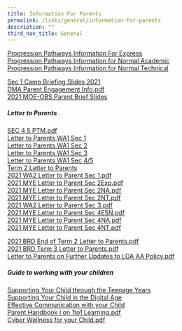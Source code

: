 ```yaml
---
title: Information For Parents
permalink: /links/general/information-for-parents
description: ""
third_nav_title: General
---
```

[Progression Pathways Information For Express](/files/Progression%20Pathways%20Broadrick%20Info%20Express.pdf) <br>
[Progression Pathways Information for Normal Academic](/files/Progression%20Pathways%20Broadrick%20Info%20Normal%20Acad.pdf) <br>
[Progression Pathways Information for Normal Technical](/files/Progression%20Pathways%20Broadrick%20Info%20Normal%20Tech.pdf)

[Sec 1 Camp Briefing Slides 2021](/files/Sec%201%20OALC%20Briefing%20Slides%2021%20April_Website.pdf) <br>
[DMA Parent Engagement Info.pdf](/files/DMA%20Parent%20Engagement%20Slides_20%20Apr_For%20Website.pdf) <br>
[2021 MOE-OBS Parent Brief Slides](/files/2021%20MOE-OBS%20Parent%20Brief%20Slides_for%20upload.pdf)

##### Letter to Parents
[SEC 4 5 PTM.pdf](/files/SEC%204%205%20PTM.pdf) <br>
[Letter to Parents WA1 Sec 1](/files/Letter_to_Parents_2021_WA1_Sec1.pdf) <br>
[Letter to Parents WA1 Sec 2](/files/Letter_to_Parents_2021_WA1_Sec2.pdf) <br>
[Letter to Parents WA1 Sec 3](/files/Letter_to_Parents_2021_WA1_Sec3.pdf) <br>
[Letter to Parents WA1 Sec 4/5](/files/Letter_to_Parents_2021_WA1_Sec4_Sec5.pdf) <br>
[Term 2 Letter to Parents](/files/2021%20BRD%20Term%202%20Letter%20to%20Parents_cleared.pdf) <br>
[2021 WA2 Letter to Parent Sec 1.pdf](/files/2021%20WA2%20Letter%20to%20Parent%20Sec%201.pdf) <br>
[2021 MYE Letter to Parent Sec 2Exp.pdf](/files/2021%20MYE%20Letter%20to%20Parent%20Sec%202Exp.pdf) <br>
[2021 MYE Letter to Parent Sec 2NA.pdf](/files/2021%20MYE%20Letter%20to%20Parent%20Sec%202NA.pdf) <br>
[2021 MYE Letter to Parent Sec 2NT.pdf](/files/2021%20MYE%20Letter%20to%20Parent%20Sec%202NT.pdf) <br>
[2021 WA2 Letter to Parent Sec 3.pdf](/files/2021%20WA2%20Letter%20to%20Parent%20Sec%203.pdf) <br>
[2021 MYE Letter to Parent Sec 4E5N.pdf](/files/2021%20MYE%20Letter%20to%20Parent%20Sec%204E5N.pdf) <br>
[2021 MYE Letter to Parent Sec 4NA.pdf](/files/2021%20MYE%20Letter%20to%20Parent%20Sec%204NA.pdf) <br>
[2021 MYE Letter to Parent Sec 4NT.pdf](/files/2021%20MYE%20Letter%20to%20Parent%20Sec%204NT.pdf)

[2021 BRD End of Term 2 Letter to Parents.pdf](/files/2021%20BRD%20End%20of%20Term%202%20Letter%20to%20Parents.pdf) <br>
[2021 BRD Term 3 Letter to Parents.pdf](/files/2021%20BRD%20Term%203%20Letter%20to%20Parents.pdf) <br>
[Letter to Parents on Further Updates to LOA AA Policy.pdf](/files/Letter%20to%20Parents%20on%20Further%20Updates%20to%20LOA%20AA%20Policy.pdf)

##### Guide to working with your children
[Supporting Your Child through the Teenage Years](/files/Supporting%20Your%20Child%20through%20the%20Teenage%20Years%20(BRD%20Resource).pdf) <br>
[Supporting Your Child in the Digital Age](/files/Supporting%20Your%20Child%20in%20the%20Digital%20Age%20(BRD%20Resource).pdf) <br>
[Effective Communication with your Child](/files/Effective%20Communication%20with%20your%20Child%20(BRD%20Resource).pdf) <br>
[Parent Handbook I on 1to1 Learning.pdf](/files/Parent%20Handbook%20I%20on%2011%20Learning.pdf) <br>
[Cyber Wellness for your Child.pdf](/files/cyber-wellness-for-yourchild.pdf)